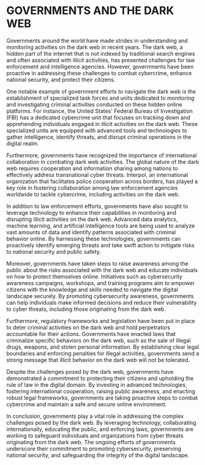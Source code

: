# GOVERNMENTS AND THE DARK WEB

Governments around the world have made strides in understanding and monitoring activities on the dark web in recent years. The dark web, a hidden part of the internet that is not indexed by traditional search engines and often associated with illicit activities, has presented challenges for law enforcement and intelligence agencies. However, governments have been proactive in addressing these challenges to combat cybercrime, enhance national security, and protect their citizens.

One notable example of government efforts to navigate the dark web is the establishment of specialized task forces and units dedicated to monitoring and investigating criminal activities conducted on these hidden online platforms. For instance, the United States' Federal Bureau of Investigation (FBI) has a dedicated cybercrime unit that focuses on tracking down and apprehending individuals engaged in illicit activities on the dark web. These specialized units are equipped with advanced tools and technologies to gather intelligence, identify threats, and disrupt criminal operations in the digital realm.

Furthermore, governments have recognized the importance of international collaboration in combating dark web activities. The global nature of the dark web requires cooperation and information sharing among nations to effectively address transnational cyber threats. Interpol, an international organization that facilitates police cooperation across borders, has played a key role in fostering collaboration among law enforcement agencies worldwide to tackle cybercrime, including activities on the dark web.

In addition to law enforcement efforts, governments have also sought to leverage technology to enhance their capabilities in monitoring and disrupting illicit activities on the dark web. Advanced data analytics, machine learning, and artificial intelligence tools are being used to analyze vast amounts of data and identify patterns associated with criminal behavior online. By harnessing these technologies, governments can proactively identify emerging threats and take swift action to mitigate risks to national security and public safety.

Moreover, governments have taken steps to raise awareness among the public about the risks associated with the dark web and educate individuals on how to protect themselves online. Initiatives such as cybersecurity awareness campaigns, workshops, and training programs aim to empower citizens with the knowledge and skills needed to navigate the digital landscape securely. By promoting cybersecurity awareness, governments can help individuals make informed decisions and reduce their vulnerability to cyber threats, including those originating from the dark web.

Furthermore, regulatory frameworks and legislation have been put in place to deter criminal activities on the dark web and hold perpetrators accountable for their actions. Governments have enacted laws that criminalize specific behaviors on the dark web, such as the sale of illegal drugs, weapons, and stolen personal information. By establishing clear legal boundaries and enforcing penalties for illegal activities, governments send a strong message that illicit behavior on the dark web will not be tolerated.

Despite the challenges posed by the dark web, governments have demonstrated a commitment to protecting their citizens and upholding the rule of law in the digital domain. By investing in advanced technologies, fostering international cooperation, raising public awareness, and enacting robust legal frameworks, governments are taking proactive steps to combat cybercrime and maintain a safe and secure online environment.

In conclusion, governments play a vital role in addressing the complex challenges posed by the dark web. By leveraging technology, collaborating internationally, educating the public, and enforcing laws, governments are working to safeguard individuals and organizations from cyber threats originating from the dark web. The ongoing efforts of governments underscore their commitment to promoting cybersecurity, preserving national security, and safeguarding the integrity of the digital landscape.